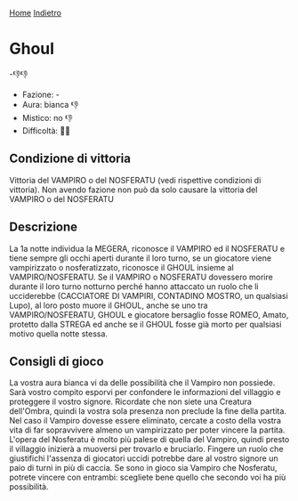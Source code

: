 [Home](/wherewolf-rules)
[Indietro](..)

# Ghoul

<span class='emoji'>-👎👎</span>

- Fazione: -
- Aura: bianca <span class='emoji'>👎</span>
- Mistico: no <span class='emoji'>👎</span>
- Difficoltà: <span class='emoji'>🌙🌙</span>

## Condizione di vittoria

Vittoria del VAMPIRO o del NOSFERATU (vedi rispettive condizioni di vittoria). Non avendo fazione non può da solo causare la vittoria del VAMPIRO o del NOSFERATU

## Descrizione

La 1a notte individua la MEGERA, riconosce il VAMPIRO ed il NOSFERATU e tiene sempre gli occhi aperti durante il loro turno, se un giocatore viene vampirizzato o nosferatizzato, riconosce il GHOUL insieme al VAMPIRO/NOSFERATU. Se il VAMPIRO o NOSFERATU dovessero morire durante il loro turno notturno perché hanno attaccato un ruolo che li ucciderebbe (CACCIATORE DI VAMPIRI, CONTADINO MOSTRO, un qualsiasi Lupo), al loro posto muore il GHOUL, anche se uno tra VAMPIRO/NOSFERATU, GHOUL e giocatore bersaglio fosse ROMEO, Amato, protetto dalla STREGA ed anche se il GHOUL fosse già morto per qualsiasi motivo quella notte stessa.

## Consigli di gioco

La vostra aura bianca vi da delle possibilità che il Vampiro non possiede. Sarà vostro compito esporvi per confondere le informazioni del villaggio e proteggere il vostro signore. Ricordate che non siete una Creatura dell'Ombra, quindi la vostra sola presenza non preclude la fine della partita. Nel caso il Vampiro dovesse essere eliminato, cercate a costo della vostra vita di far sopravvivere almeno un vampirizzato per poter vincere la partita. L'opera del Nosferatu è molto più palese di quella del Vampiro, quindi presto il villaggio inizierà a muoversi per trovarlo e bruciarlo. Fingere un ruolo che giustifichi l'assenza di giocatori uccidi potrebbe dare al vostro signore un paio di turni in più di caccia. Se sono in gioco sia Vampiro che Nosferatu, potrete vincere con entrambi: scegliete bene quello che secondo voi ha più possibilità.
